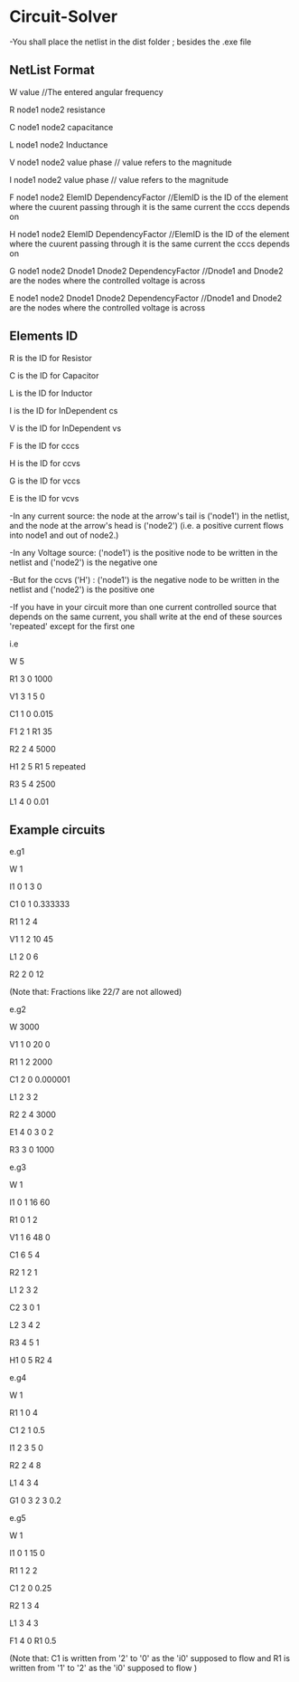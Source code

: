 # Circuit-Solver
-You shall place the netlist in the dist folder ; besides the .exe file


NetList Format
-----------------------

W  value                                                                                     //The entered angular frequency

R<num> node1 node2 resistance
  
C<num> node1 node2 capacitance
  
L<num> node1 node2 Inductance
  
V<num> node1 node2 value phase                                           // value refers to the magnitude  
  
I<num> node1 node2 value phase                                            // value refers to the magnitude
  
F<num> node1 node2 ElemID DependencyFactor                    //ElemID is the ID of the element where the cuurent passing through it is the same current the cccs depends on 
  
H<num> node1 node2 ElemID DependencyFactor                    //ElemID is the ID of the element where the cuurent passing through it is the same current the cccs depends on 
  
G<num> node1 node2 Dnode1 Dnode2 DependencyFactor   //Dnode1 and Dnode2 are the nodes where the controlled voltage is across    
  
E<num> node1 node2 Dnode1 Dnode2 DependencyFactor    //Dnode1 and Dnode2 are the nodes where the controlled voltage is across



Elements ID
------------------

R is the ID for Resistor

C is the ID for Capacitor

L is the ID for Inductor

I is the ID for InDependent cs

V is the ID for InDependent vs

F is the ID for cccs

H is the ID for ccvs

G is the ID for vccs

E is the ID for vcvs

-In any current source: the node at the arrow's tail is ('node1') in the netlist, and the node at the arrow's head is ('node2')  (i.e. a positive current flows into node1 and out of node2.)

-In any Voltage source: ('node1') is the positive node to be written in the netlist and ('node2') is the negative one

-But for the ccvs ('H') : ('node1') is the negative node to be written in the netlist and ('node2') is the positive one


-If you have in your circuit more than one current controlled source that depends on the same current, you shall write at the end of these sources 'repeated' except for the first one

i.e 

W 5

R1 3 0 1000

V1 3 1 5 0

C1 1 0 0.015

F1 2 1 R1 35

R2 2 4 5000

H1 2 5 R1 5 repeated

R3 5 4 2500

L1 4 0 0.01

Example circuits
-----------------------
e.g1 

W 1

I1 0 1 3 0

C1 0 1 0.333333

R1 1 2 4

V1 1 2 10 45

L1 2 0 6

R2 2 0 12


(Note that: Fractions like 22/7 are not allowed)

e.g2

W 3000

V1 1 0 20 0

R1 1 2 2000

C1 2 0 0.000001

L1 2 3 2

R2 2 4 3000

E1 4 0 3 0 2

R3 3 0 1000


e.g3

W 1

I1 0 1 16 60

R1 0 1 2

V1 1 6 48 0

C1 6 5 4

R2 1 2 1

L1 2 3 2

C2 3 0 1

L2 3 4 2

R3 4 5 1

H1 0 5 R2 4


e.g4

W  1

R1 1 0 4

C1 2 1 0.5

I1 2 3 5 0

R2 2 4 8

L1 4 3 4

G1 0 3 2 3 0.2


e.g5

W 1

I1 0 1 15 0

R1 1 2 2

C1 2 0 0.25

R2 1 3 4

L1 3 4 3

F1 4 0 R1 0.5


(Note that: C1 is written from '2' to '0' as the 'i0' supposed to flow and R1 is written from '1' to '2' as the 'i0' supposed to flow )
